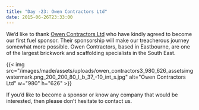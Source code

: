 ```yaml
---
title: "Day -23: Owen Contractors Ltd"
date: 2015-06-26T23:33:00
---
```


We’d like to thank <a href="http://www.owencontractorsltd.co.uk/" title="Owen Contractors Ltd" target="_blank">Owen Contractors Ltd</a> who have kindly agreed to become our first fuel sponsor. Their sponsorship will make our treacherous journey somewhat more possible. Owen Contractors, based in Eastbourne, are one of the largest brickwork and scaffolding specialists in the South East.

{{< img src="/images/made/assets/uploads/owen_contractors3_980_626_assetsimgwatermark.png_200_200_80_l_b_37_-10_int_s.jpg" alt="Owen Contractors Ltd" w="980" h="626" >}}

If you’d like to become a sponsor or know any company that would be interested, then please don’t hesitate to contact us.